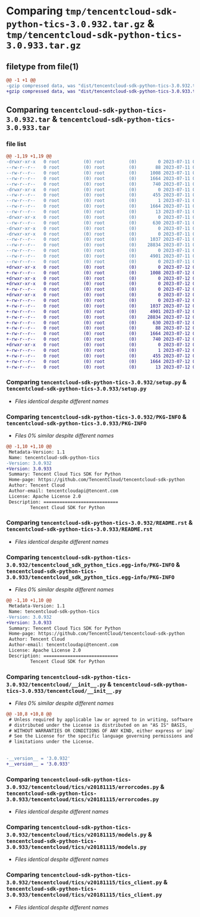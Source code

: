 # Comparing `tmp/tencentcloud-sdk-python-tics-3.0.932.tar.gz` & `tmp/tencentcloud-sdk-python-tics-3.0.933.tar.gz`

## filetype from file(1)

```diff
@@ -1 +1 @@
-gzip compressed data, was "dist/tencentcloud-sdk-python-tics-3.0.932.tar", last modified: Tue Jul 11 01:02:15 2023, max compression
+gzip compressed data, was "dist/tencentcloud-sdk-python-tics-3.0.933.tar", last modified: Wed Jul 12 00:42:39 2023, max compression
```

## Comparing `tencentcloud-sdk-python-tics-3.0.932.tar` & `tencentcloud-sdk-python-tics-3.0.933.tar`

### file list

```diff
@@ -1,19 +1,19 @@
-drwxr-xr-x   0 root         (0) root         (0)        0 2023-07-11 01:02:15.000000 tencentcloud-sdk-python-tics-3.0.932/
--rw-r--r--   0 root         (0) root         (0)       88 2023-07-11 01:02:15.000000 tencentcloud-sdk-python-tics-3.0.932/setup.cfg
--rw-r--r--   0 root         (0) root         (0)     1008 2023-07-11 01:02:14.000000 tencentcloud-sdk-python-tics-3.0.932/setup.py
--rw-r--r--   0 root         (0) root         (0)     1664 2023-07-11 01:02:15.000000 tencentcloud-sdk-python-tics-3.0.932/PKG-INFO
--rw-r--r--   0 root         (0) root         (0)      740 2023-07-11 01:02:14.000000 tencentcloud-sdk-python-tics-3.0.932/README.rst
-drwxr-xr-x   0 root         (0) root         (0)        0 2023-07-11 01:02:15.000000 tencentcloud-sdk-python-tics-3.0.932/tencentcloud_sdk_python_tics.egg-info/
--rw-r--r--   0 root         (0) root         (0)      455 2023-07-11 01:02:15.000000 tencentcloud-sdk-python-tics-3.0.932/tencentcloud_sdk_python_tics.egg-info/SOURCES.txt
--rw-r--r--   0 root         (0) root         (0)        1 2023-07-11 01:02:15.000000 tencentcloud-sdk-python-tics-3.0.932/tencentcloud_sdk_python_tics.egg-info/dependency_links.txt
--rw-r--r--   0 root         (0) root         (0)     1664 2023-07-11 01:02:15.000000 tencentcloud-sdk-python-tics-3.0.932/tencentcloud_sdk_python_tics.egg-info/PKG-INFO
--rw-r--r--   0 root         (0) root         (0)       13 2023-07-11 01:02:15.000000 tencentcloud-sdk-python-tics-3.0.932/tencentcloud_sdk_python_tics.egg-info/top_level.txt
-drwxr-xr-x   0 root         (0) root         (0)        0 2023-07-11 01:02:15.000000 tencentcloud-sdk-python-tics-3.0.932/tencentcloud/
--rw-r--r--   0 root         (0) root         (0)      630 2023-07-11 01:02:14.000000 tencentcloud-sdk-python-tics-3.0.932/tencentcloud/__init__.py
-drwxr-xr-x   0 root         (0) root         (0)        0 2023-07-11 01:02:15.000000 tencentcloud-sdk-python-tics-3.0.932/tencentcloud/tics/
-drwxr-xr-x   0 root         (0) root         (0)        0 2023-07-11 01:02:15.000000 tencentcloud-sdk-python-tics-3.0.932/tencentcloud/tics/v20181115/
--rw-r--r--   0 root         (0) root         (0)     1037 2023-07-11 01:02:14.000000 tencentcloud-sdk-python-tics-3.0.932/tencentcloud/tics/v20181115/errorcodes.py
--rw-r--r--   0 root         (0) root         (0)    28834 2023-07-11 01:02:14.000000 tencentcloud-sdk-python-tics-3.0.932/tencentcloud/tics/v20181115/models.py
--rw-r--r--   0 root         (0) root         (0)        0 2023-07-11 01:02:14.000000 tencentcloud-sdk-python-tics-3.0.932/tencentcloud/tics/v20181115/__init__.py
--rw-r--r--   0 root         (0) root         (0)     4901 2023-07-11 01:02:14.000000 tencentcloud-sdk-python-tics-3.0.932/tencentcloud/tics/v20181115/tics_client.py
--rw-r--r--   0 root         (0) root         (0)        0 2023-07-11 01:02:14.000000 tencentcloud-sdk-python-tics-3.0.932/tencentcloud/tics/__init__.py
+drwxr-xr-x   0 root         (0) root         (0)        0 2023-07-12 00:42:39.000000 tencentcloud-sdk-python-tics-3.0.933/
+-rw-r--r--   0 root         (0) root         (0)     1008 2023-07-12 00:42:39.000000 tencentcloud-sdk-python-tics-3.0.933/setup.py
+drwxr-xr-x   0 root         (0) root         (0)        0 2023-07-12 00:42:39.000000 tencentcloud-sdk-python-tics-3.0.933/tencentcloud/
+drwxr-xr-x   0 root         (0) root         (0)        0 2023-07-12 00:42:39.000000 tencentcloud-sdk-python-tics-3.0.933/tencentcloud/tics/
+-rw-r--r--   0 root         (0) root         (0)        0 2023-07-12 00:42:39.000000 tencentcloud-sdk-python-tics-3.0.933/tencentcloud/tics/__init__.py
+drwxr-xr-x   0 root         (0) root         (0)        0 2023-07-12 00:42:39.000000 tencentcloud-sdk-python-tics-3.0.933/tencentcloud/tics/v20181115/
+-rw-r--r--   0 root         (0) root         (0)        0 2023-07-12 00:42:39.000000 tencentcloud-sdk-python-tics-3.0.933/tencentcloud/tics/v20181115/__init__.py
+-rw-r--r--   0 root         (0) root         (0)     1037 2023-07-12 00:42:39.000000 tencentcloud-sdk-python-tics-3.0.933/tencentcloud/tics/v20181115/errorcodes.py
+-rw-r--r--   0 root         (0) root         (0)     4901 2023-07-12 00:42:39.000000 tencentcloud-sdk-python-tics-3.0.933/tencentcloud/tics/v20181115/tics_client.py
+-rw-r--r--   0 root         (0) root         (0)    28834 2023-07-12 00:42:39.000000 tencentcloud-sdk-python-tics-3.0.933/tencentcloud/tics/v20181115/models.py
+-rw-r--r--   0 root         (0) root         (0)      630 2023-07-12 00:42:39.000000 tencentcloud-sdk-python-tics-3.0.933/tencentcloud/__init__.py
+-rw-r--r--   0 root         (0) root         (0)       88 2023-07-12 00:42:39.000000 tencentcloud-sdk-python-tics-3.0.933/setup.cfg
+-rw-r--r--   0 root         (0) root         (0)     1664 2023-07-12 00:42:39.000000 tencentcloud-sdk-python-tics-3.0.933/PKG-INFO
+-rw-r--r--   0 root         (0) root         (0)      740 2023-07-12 00:42:39.000000 tencentcloud-sdk-python-tics-3.0.933/README.rst
+drwxr-xr-x   0 root         (0) root         (0)        0 2023-07-12 00:42:39.000000 tencentcloud-sdk-python-tics-3.0.933/tencentcloud_sdk_python_tics.egg-info/
+-rw-r--r--   0 root         (0) root         (0)        1 2023-07-12 00:42:39.000000 tencentcloud-sdk-python-tics-3.0.933/tencentcloud_sdk_python_tics.egg-info/dependency_links.txt
+-rw-r--r--   0 root         (0) root         (0)      455 2023-07-12 00:42:39.000000 tencentcloud-sdk-python-tics-3.0.933/tencentcloud_sdk_python_tics.egg-info/SOURCES.txt
+-rw-r--r--   0 root         (0) root         (0)     1664 2023-07-12 00:42:39.000000 tencentcloud-sdk-python-tics-3.0.933/tencentcloud_sdk_python_tics.egg-info/PKG-INFO
+-rw-r--r--   0 root         (0) root         (0)       13 2023-07-12 00:42:39.000000 tencentcloud-sdk-python-tics-3.0.933/tencentcloud_sdk_python_tics.egg-info/top_level.txt
```

### Comparing `tencentcloud-sdk-python-tics-3.0.932/setup.py` & `tencentcloud-sdk-python-tics-3.0.933/setup.py`

 * *Files identical despite different names*

### Comparing `tencentcloud-sdk-python-tics-3.0.932/PKG-INFO` & `tencentcloud-sdk-python-tics-3.0.933/PKG-INFO`

 * *Files 0% similar despite different names*

```diff
@@ -1,10 +1,10 @@
 Metadata-Version: 1.1
 Name: tencentcloud-sdk-python-tics
-Version: 3.0.932
+Version: 3.0.933
 Summary: Tencent Cloud Tics SDK for Python
 Home-page: https://github.com/TencentCloud/tencentcloud-sdk-python
 Author: Tencent Cloud
 Author-email: tencentcloudapi@tencent.com
 License: Apache License 2.0
 Description: ============================
         Tencent Cloud SDK for Python
```

### Comparing `tencentcloud-sdk-python-tics-3.0.932/README.rst` & `tencentcloud-sdk-python-tics-3.0.933/README.rst`

 * *Files identical despite different names*

### Comparing `tencentcloud-sdk-python-tics-3.0.932/tencentcloud_sdk_python_tics.egg-info/PKG-INFO` & `tencentcloud-sdk-python-tics-3.0.933/tencentcloud_sdk_python_tics.egg-info/PKG-INFO`

 * *Files 0% similar despite different names*

```diff
@@ -1,10 +1,10 @@
 Metadata-Version: 1.1
 Name: tencentcloud-sdk-python-tics
-Version: 3.0.932
+Version: 3.0.933
 Summary: Tencent Cloud Tics SDK for Python
 Home-page: https://github.com/TencentCloud/tencentcloud-sdk-python
 Author: Tencent Cloud
 Author-email: tencentcloudapi@tencent.com
 License: Apache License 2.0
 Description: ============================
         Tencent Cloud SDK for Python
```

### Comparing `tencentcloud-sdk-python-tics-3.0.932/tencentcloud/__init__.py` & `tencentcloud-sdk-python-tics-3.0.933/tencentcloud/__init__.py`

 * *Files 0% similar despite different names*

```diff
@@ -10,8 +10,8 @@
 # Unless required by applicable law or agreed to in writing, software
 # distributed under the License is distributed on an "AS IS" BASIS,
 # WITHOUT WARRANTIES OR CONDITIONS OF ANY KIND, either express or implied.
 # See the License for the specific language governing permissions and
 # limitations under the License.
 
 
-__version__ = '3.0.932'
+__version__ = '3.0.933'
```

### Comparing `tencentcloud-sdk-python-tics-3.0.932/tencentcloud/tics/v20181115/errorcodes.py` & `tencentcloud-sdk-python-tics-3.0.933/tencentcloud/tics/v20181115/errorcodes.py`

 * *Files identical despite different names*

### Comparing `tencentcloud-sdk-python-tics-3.0.932/tencentcloud/tics/v20181115/models.py` & `tencentcloud-sdk-python-tics-3.0.933/tencentcloud/tics/v20181115/models.py`

 * *Files identical despite different names*

### Comparing `tencentcloud-sdk-python-tics-3.0.932/tencentcloud/tics/v20181115/tics_client.py` & `tencentcloud-sdk-python-tics-3.0.933/tencentcloud/tics/v20181115/tics_client.py`

 * *Files identical despite different names*

